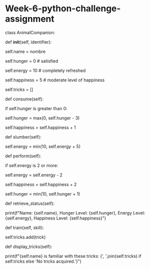 # Week-6-python-challenge-assignment

class AnimalCompanion:
    
def __init__(self, identifier):

self.name = nombre

self.hunger = 0 # satisfied

self.energy = 10 # completely refreshed

self.happiness = 5 # moderate level of happiness

self.tricks = []

def consume(self):

if self.hunger is greater than 0:

self.hunger = max(0, self.hunger - 3)

self.happiness = self.happiness + 1

def slumber(self):

self.energy = min(10, self.energy + 5)

def perform(self):

if self.energy is 2 or more:

self.energy = self.energy - 2

self.happiness = self.happiness + 2

self.hunger = min(10, self.hunger + 1)

def retrieve_status(self):

print(f"Name: {self.name}, Hunger Level: {self.hunger}, Energy Level: {self.energy}, Happiness Level: {self.happiness}")

def train(self, skill):

self.tricks.add(trick)

def display_tricks(self):

print(f"{self.name} is familiar with these tricks: {', '.join(self.tricks) if self.tricks else 'No tricks acquired.'}")

